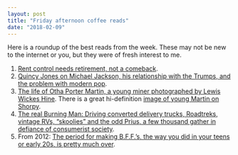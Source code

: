```yaml
---
layout: post
title: "Friday afternoon coffee reads"
date: "2018-02-09"
---
```


Here is a roundup of the best reads from the week. These may not be new to the internet or you, but they were of fresh interest to me.

1. [Rent control needs retirement, not a comeback](https://www.bloomberg.com/view/articles/2018-02-07/rent-control-needs-retirement-not-a-comeback).
2. [Quincy Jones on Michael Jackson, his relationship with the Trumps, and the problem with modern pop](http://www.vulture.com/2018/02/quincy-jones-in-conversation.html).
3. [The life of Otha Porter Martin, a young miner photographed by Lewis Wickes Hine](https://morningsonmaplestreet.com/2018/01/22/otha-porter-martin-macdonald-west-virginia/). There is a great hi-definition [image of young Martin on Shorpy](http://www.shorpy.com/node/2336?size=_original#caption).
4. [The real Burning Man: Driving converted delivery trucks, Roadtreks, vintage RVs, “skoolies” and the odd Prius, a few thousand gather in defiance of consumerist society](https://www.nytimes.com/2018/01/31/style/rubber-tramp-rendezvous-rv-trucks-vanlife.html).
5. From 2012: [The period for making B.F.F.’s, the way you did in your teens or early 20s, is pretty much over](http://www.nytimes.com/2012/07/15/fashion/the-challenge-of-making-friends-as-an-adult.html).
